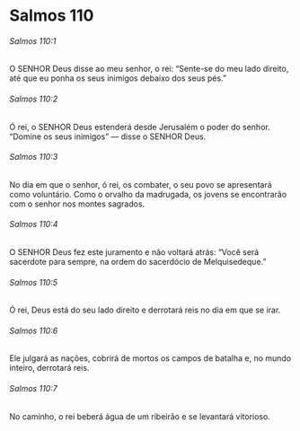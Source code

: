 # Salmos 110

###### Salmos 110:1

O SENHOR Deus disse ao meu senhor, o rei: “Sente-se do meu lado direito, até que eu ponha os seus inimigos debaixo dos seus pés.”

###### Salmos 110:2

Ó rei, o SENHOR Deus estenderá desde Jerusalém o poder do senhor. “Domine os seus inimigos” — disse o SENHOR Deus.

###### Salmos 110:3

No dia em que o senhor, ó rei, os combater, o seu povo se apresentará como voluntário. Como o orvalho da madrugada, os jovens se encontrarão com o senhor nos montes sagrados.

###### Salmos 110:4

O SENHOR Deus fez este juramento e não voltará atrás: “Você será sacerdote para sempre, na ordem do sacerdócio de Melquisedeque.”

###### Salmos 110:5

Ó rei, Deus está do seu lado direito e derrotará reis no dia em que se irar.

###### Salmos 110:6

Ele julgará as nações, cobrirá de mortos os campos de batalha e, no mundo inteiro, derrotará reis.

###### Salmos 110:7

No caminho, o rei beberá água de um ribeirão e se levantará vitorioso.

